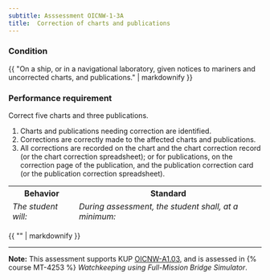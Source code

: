 ```yaml
---
subtitle: Asssessment OICNW-1-3A
title:  Correction of charts and publications
---
```




### Condition

{{ "On a ship, or in a navigational laboratory, given notices to mariners and uncorrected charts, and publications." | markdownify }}

### Performance requirement 

<table width='100%' class='Guidelines'>
 <thead>
 <tr>
     <th class='thirty'>Behavior</th>
     <th class='seventy'>Standard</th>
 </tr>
 <tr>
     <td><em>The student will:</em></td>
     <td><em>During assessment, the student shall, at a minimum:</em></td>
 </tr>
 </thead>
 <tbody>


<!--rowstart-->

Correct five charts and three publications.

<!--cellbreak-->

1. Charts and publications needing correction are identified.
2. Corrections are correctly made to the affected charts and publications.
3. All corrections are recorded on the chart and the chart correction record (or the chart correction spreadsheet); or for publications, on the correction page of the publication, and the publication correction card (or the publication correction spreadsheet).

<!--rowend-->


 </tbody>
 </table>

{{ "" | markdownify }}


*****

**Note:** This assessment supports KUP [OICNW-A1.03]({{site.baseurl}}/tables/21.html#OICNW-A1.03), and is assessed in  {% course  MT-4253 %}  *Watchkeeping using Full-Mission Bridge Simulator*. 

